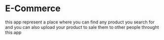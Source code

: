 # E-Commerce
this app represent a place where you can find any product you search for and you can also upload your product to sale them to other people throught this app
